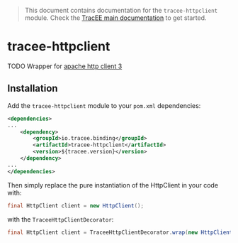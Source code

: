 > This document contains documentation for the `tracee-httpclient` module.  Check the [TracEE main documentation](/README.md) to get started.

# tracee-httpclient

TODO Wrapper for [apache http client 3](http://hc.apache.org/httpclient-3.x/)

## Installation

Add the `tracee-httpclient` module to your `pom.xml` dependencies:

```xml
<dependencies>
...
    <dependency>
        <groupId>io.tracee.binding</groupId>
   		<artifactId>tracee-httpclient</artifactId>
        <version>${tracee.version}</version>
    </dependency>
...
</dependencies>
```

Then simply replace the pure instantiation of the HttpClient in your code with:

```java
final HttpClient client = new HttpClient();
```

with the `TraceeHttpClientDecorator`:

```java
final HttpClient client = TraceeHttpClientDecorator.wrap(new HttpClient());
```
